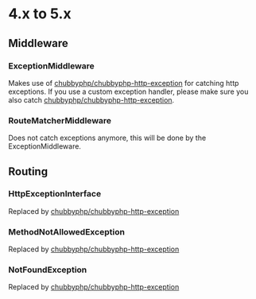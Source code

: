 # 4.x to 5.x

## Middleware

### ExceptionMiddleware

Makes use of [chubbyphp/chubbyphp-http-exception][1] for catching http exceptions.
If you use a custom exception handler, please make sure you also catch [chubbyphp/chubbyphp-http-exception][1].

### RouteMatcherMiddleware

Does not catch exceptions anymore, this will be done by the ExceptionMiddleware.

## Routing

### HttpExceptionInterface

Replaced by [chubbyphp/chubbyphp-http-exception][1]

### MethodNotAllowedException

Replaced by [chubbyphp/chubbyphp-http-exception][1]

### NotFoundException

Replaced by [chubbyphp/chubbyphp-http-exception][1]


[1]: https://packagist.org/packages/chubbyphp/chubbyphp-http-exception
